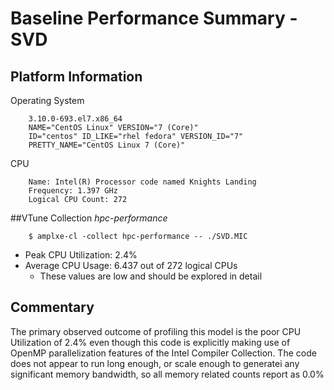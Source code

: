 # Baseline Performance Summary - SVD

## Platform Information
Operating System
```
    3.10.0-693.el7.x86_64
    NAME="CentOS Linux" VERSION="7 (Core)"
    ID="centos" ID_LIKE="rhel fedora" VERSION_ID="7"
    PRETTY_NAME="CentOS Linux 7 (Core)"
```

CPU
```
    Name: Intel(R) Processor code named Knights Landing
    Frequency: 1.397 GHz
    Logical CPU Count: 272
```

##VTune Collection *hpc-performance*
```
    $ amplxe-cl -collect hpc-performance -- ./SVD.MIC
```
* Peak CPU Utilization: 2.4%
* Average CPU Usage: 6.437 out of 272 logical CPUs
    - These values are low and should be explored in detail

## Commentary
The primary observed outcome of profiling this model is the poor CPU
Utilization of 2.4% even though this code is explicitly making use of
OpenMP parallelization features of the Intel Compiler Collection. The
code does not appear to run long enough, or scale enough to generatei
any significant memory bandwidth, so all memory related counts report
as 0.0%
